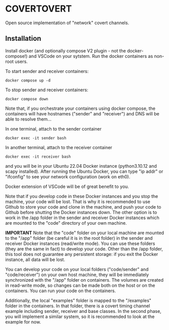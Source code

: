 # COVERTOVERT
Open source implementation of "network" covert channels.

## Installation

Install docker (and optionally compose V2 plugin - not the docker-compose!) and VSCode on your sytstem. Run the docker containers as non-root users.

To start sender and receiver containers:
```
docker compose up -d
```

To stop sender and receiver containers:
```
docker compose down
```

Note that, if you orchestrate your containers using docker compose, the containers will have hostnames ("sender" and "receiver") and DNS will be able to resolve them...

In one terminal, attach to the sender container
```
docker exec -it sender bash
```
In another terminal, attach to the receiver container
```
docker exec -it receiver bash
```

and you will be in your Ubuntu 22.04 Docker instance (python3.10.12 and scapy installed). After running the Ubuntu Docker, you can type "ip addr" or "ifconfig" to see your network configuration (work on eth0).

Docker extension of VSCode will be of great benefit to you.

Note that if you develop code in these Docker instances and you stop the machine, your code will be lost. That is why it is recommended to use Github to store your code and clone in the machine, and push your code to Github before shutting the Docker instances down. The other option is to work in the /app folder in the sender and receiver Docker instances which are mounted to the "code" directory of your own machine.

**IMPORTANT** Note that the "code" folder on your local machine are mounted to the "/app" folder (be careful it is in the root folder) in the sender and receiver Docker instances (read/write mode). You can use these folders (they are the same in fact) to develop your code. Other than the /app folder, this tool does not guarantee any persistent storage: if you exit the Docker instance, all data will be lost.

You can develop your code on your local folders ("code/sender" and "code/receiver") on your own host machine, they will be immediately synchronized with the "/app" folder on containers. The volumes are created in read-write mode, so changes can be made both on the host or on the containers. You can run your code on the containers.

Additionally, the local "examples" folder is mapped to the "/examples" folder in the containers. In that folder, there is a covert timing channel example including sender, receiver and base classes. In the second phase, you will implement a similar system, so it is recommended to look at the example for now.
